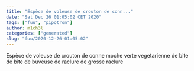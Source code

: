 ```yaml
---
title: "Espèce de voleuse de crouton de conn..."
date: "Sat Dec 26 01:05:02 CET 2020"
tags: ["fuu", "pipotron"]
author: m1ch3l
categories: ["generated"]
slug: "fuu/2020-12-26-01:05:02"
---
```


Espèce de voleuse de crouton de conne moche verte vegetarienne de bite de bite de buveuse de raclure de grosse raclure
